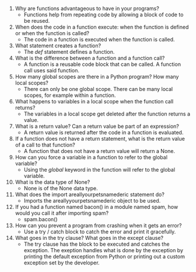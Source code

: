 1. Why are functions advantageous to have in your programs?
   - Functions help from repeating code by allowing a block of code to be reused.
2. When does the code in a function execute: when the function is
defined or when the function is called?
   - The code in a function is executed when the function is called.
3. What statement creates a function?
   - The *def* statement defines a function.
4. What is the difference between a function and a function call?
   - A function is a reusable code block that can be called. A function call uses said function.
5. How many global scopes are there in a Python program? How many
local scopes?
   - There can only be one global scope. There can be many local scopes, for example within a function.
6. What happens to variables in a local scope when the function call returns?
   - The variables in a local scope get deleted after the function returns a value.
7. What is a return value? Can a return value be part of an expression?
   - A return value is returned after the code in a function is evaluated.
8. If a function does not have a return statement, what is the return value
of a call to that function?
   - A function that does not have a return value will return a None.
9. How can you force a variable in a function to refer to the global variable?
   - Using the *global* keyword in the function will refer to the global variable.
10. What is the data type of None?
    - None is of the None data type.
11. What does the import areallyourpetsnamederic statement do?
    - Imports the areallyyourpetsnamederic object to be used.
12. If you had a function named bacon() in a module named spam, how
would you call it after importing spam?
    - spam.bacon()
13. How can you prevent a program from crashing when it gets an error?
    - Use a try / catch block to catch the error and print it gracefully.
14. What goes in the try clause? What goes in the except clause?
    - The try clause has the block to be executed and catches the exception. The exeption handles what is done by the exception by printing the default exception from Python or printing out a custom exception set by the developer.
